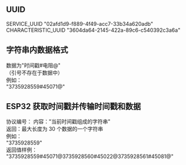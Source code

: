 ## UUID

SERVICE_UUID        "02afd1d9-f889-4f49-acc7-33b34a620adb"  
CHARACTERISTIC_UUID "3604da64-2145-422a-89c6-c540392c3a6a"

## 字符串内数据格式

数据为"时间戳#电阻@"  
（引号不存在于数据中）  
例如：  
"3735928559#45071@"

## ESP32 获取时间戳并传输时间戳和数据

协议编号：
内容："当前时间戳组成的字符串"  
返回：最大长度为 30 个数据的一个字符串  
例如：  
"3735928559"  
返回值样例：  
"3735928559#45071@3735928560#45022@3735928561#45081@"